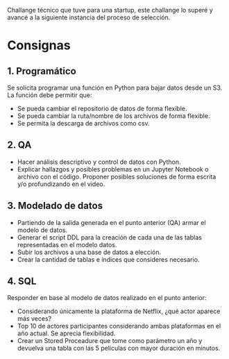 Challange técnico que tuve para una startup, este challange lo superé y avancé a la siguiente instancia del proceso de selección.

# Consignas

## 1. Programático
Se solicita programar una función en Python para bajar datos desde un S3. La
función debe permitir que:
- Se pueda cambiar el repositorio de datos de forma flexible.
- Se pueda cambiar la ruta/nombre de los archivos de forma flexible.
- Se permita la descarga de archivos como csv.

## 2. QA
- Hacer análisis descriptivo y control de datos con Python.
- Explicar hallazgos y posibles problemas en un Jupyter Notebook o archivo con el código. Proponer posibles soluciones de forma escrita y/o profundizando en el video.

## 3. Modelado de datos
- Partiendo de la salida generada en el punto anterior (QA) armar el modelo de datos.
- Generar el script DDL para la creación de cada una de las tablas representadas en el modelo datos.
- Subir los archivos a una base de datos a elección.
- Crear la cantidad de tablas e índices que consideres necesario.

## 4. SQL
Responder en base al modelo de datos realizado en el punto anterior:
- Considerando únicamente la plataforma de Netflix, ¿qué actor aparece más veces?
- Top 10 de actores participantes considerando ambas plataformas en el año actual. Se aprecia flexibilidad.
- Crear un Stored Proceadure que tome como parámetro un año y devuelva una tabla con las 5 películas con mayor duración en minutos.
